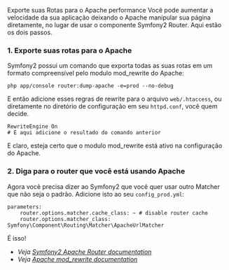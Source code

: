Exporte suas Rotas para o Apache
performance
Você pode aumentar a velocidade da sua aplicação deixando o Apache manipular sua página diretamente, no lugar de usar o componente Symfony2 Router. Aqui estão os dois passos.

### 1. Exporte suas rotas para o Apache
Symfony2 possui um comando que exporta todas as suas rotas em um formato compreensível pelo modulo mod_rewrite do Apache:

    php app/console router:dump-apache -e=prod --no-debug

E então adicione esses regras de rewrite para o arquivo `web/.htaccess`, ou diretamente no diretório de configuração em seu `httpd.conf`, você quem decide.

    RewriteEngine On
    # E aqui adicione o resultado do comando anterior

E claro, esteja certo que o modulo mod_rewrite está ativo na configuração do Apache.

### 2. Diga para o router que você está usando Apache
Agora você precisa dizer ao Symfony2 que você quer usar outro Matcher que não seja o padrão. Adicione isto ao seu `config_prod.yml`:

    parameters:
        router.options.matcher.cache_class: ~ # disable router cache
        router.options.matcher_class: Symfony\Component\Routing\Matcher\ApacheUrlMatcher

É isso!

* _Veja [Symfony2 Apache Router documentation](http://symfony.com/doc/current/cookbook/configuration/apache_router.html)_
* _Veja [Apache mod_rewrite documentation](http://httpd.apache.org/docs/current/rewrite)_